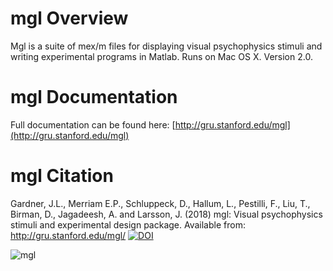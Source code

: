 # mgl Overview

Mgl is a suite of mex/m files for displaying visual psychophysics stimuli and writing experimental programs in Matlab. Runs on Mac OS X. Version 2.0.

# mgl Documentation

Full documentation can be found here: [http://gru.stanford.edu/mgl](http://gru.stanford.edu/mgl)

# mgl Citation

Gardner, J.L., Merriam E.P., Schluppeck, D., Hallum, L., Pestilli, F., Liu, T., Birman, D., Jagadeesh, A. and Larsson, J. (2018) mgl: Visual psychophysics stimuli and experimental design package. Available from: http://gru.stanford.edu/mgl/ [![DOI](https://zenodo.org/badge/DOI/10.5281/zenodo.1299497.svg)](https://doi.org/10.5281/zenodo.1299497)


![mgl](http://gru.stanford.edu/lib/exe/fetch.php/mgl/mgllogo.png)
